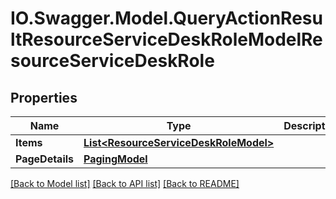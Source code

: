 # IO.Swagger.Model.QueryActionResultResourceServiceDeskRoleModelResourceServiceDeskRole
## Properties

Name | Type | Description | Notes
------------ | ------------- | ------------- | -------------
**Items** | [**List&lt;ResourceServiceDeskRoleModel&gt;**](ResourceServiceDeskRoleModel.md) |  | [optional] 
**PageDetails** | [**PagingModel**](PagingModel.md) |  | [optional] 

[[Back to Model list]](../README.md#documentation-for-models) [[Back to API list]](../README.md#documentation-for-api-endpoints) [[Back to README]](../README.md)

